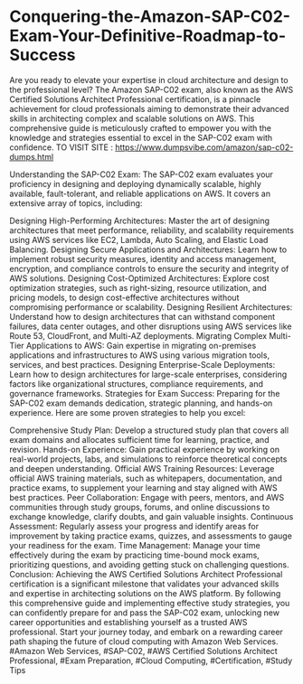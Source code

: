 # Conquering-the-Amazon-SAP-C02-Exam-Your-Definitive-Roadmap-to-Success

Are you ready to elevate your expertise in cloud architecture and design to the professional level? The Amazon SAP-C02 exam, also known as the AWS Certified Solutions Architect Professional certification, is a pinnacle achievement for cloud professionals aiming to demonstrate their advanced skills in architecting complex and scalable solutions on AWS. This comprehensive guide is meticulously crafted to empower you with the knowledge and strategies essential to excel in the SAP-C02 exam with confidence.
TO VISIT SITE : https://www.dumpsvibe.com/amazon/sap-c02-dumps.html

Understanding the SAP-C02 Exam:
The SAP-C02 exam evaluates your proficiency in designing and deploying dynamically scalable, highly available, fault-tolerant, and reliable applications on AWS. It covers an extensive array of topics, including:

Designing High-Performing Architectures: Master the art of designing architectures that meet performance, reliability, and scalability requirements using AWS services like EC2, Lambda, Auto Scaling, and Elastic Load Balancing.
Designing Secure Applications and Architectures: Learn how to implement robust security measures, identity and access management, encryption, and compliance controls to ensure the security and integrity of AWS solutions.
Designing Cost-Optimized Architectures: Explore cost optimization strategies, such as right-sizing, resource utilization, and pricing models, to design cost-effective architectures without compromising performance or scalability.
Designing Resilient Architectures: Understand how to design architectures that can withstand component failures, data center outages, and other disruptions using AWS services like Route 53, CloudFront, and Multi-AZ deployments.
Migrating Complex Multi-Tier Applications to AWS: Gain expertise in migrating on-premises applications and infrastructures to AWS using various migration tools, services, and best practices.
Designing Enterprise-Scale Deployments: Learn how to design architectures for large-scale enterprises, considering factors like organizational structures, compliance requirements, and governance frameworks.
Strategies for Exam Success:
Preparing for the SAP-C02 exam demands dedication, strategic planning, and hands-on experience. Here are some proven strategies to help you excel:

Comprehensive Study Plan: Develop a structured study plan that covers all exam domains and allocates sufficient time for learning, practice, and revision.
Hands-on Experience: Gain practical experience by working on real-world projects, labs, and simulations to reinforce theoretical concepts and deepen understanding.
Official AWS Training Resources: Leverage official AWS training materials, such as whitepapers, documentation, and practice exams, to supplement your learning and stay aligned with AWS best practices.
Peer Collaboration: Engage with peers, mentors, and AWS communities through study groups, forums, and online discussions to exchange knowledge, clarify doubts, and gain valuable insights.
Continuous Assessment: Regularly assess your progress and identify areas for improvement by taking practice exams, quizzes, and assessments to gauge your readiness for the exam.
Time Management: Manage your time effectively during the exam by practicing time-bound mock exams, prioritizing questions, and avoiding getting stuck on challenging questions.
Conclusion:
Achieving the AWS Certified Solutions Architect Professional certification is a significant milestone that validates your advanced skills and expertise in architecting solutions on the AWS platform. By following this comprehensive guide and implementing effective study strategies, you can confidently prepare for and pass the SAP-C02 exam, unlocking new career opportunities and establishing yourself as a trusted AWS professional. Start your journey today, and embark on a rewarding career path shaping the future of cloud computing with Amazon Web Services.
#Amazon Web Services, #SAP-C02, #AWS Certified Solutions Architect Professional, #Exam Preparation, #Cloud Computing, #Certification, #Study Tips
